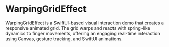 # WarpingGridEffect
WarpingGridEffect is a SwiftUI-based visual interaction demo that creates a responsive animated grid. The grid warps and reacts with spring-like dynamics to finger movements, offering an engaging real-time interaction using Canvas, gesture tracking, and SwiftUI animations.
